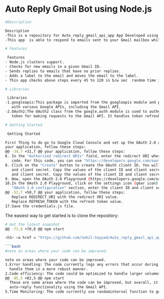 # Auto Reply Gmail Bot using Node.js 
```bash
#Description

Description
-This is a repository for Auto_reply_gmail_api_app App Developed using Node.js and Google APIs.
-This app  is able to respond to emails sent to your Gmail mailbox while you’re out on a vacation.
```
```bash
# Features

 Features
- Node.js clusters support.
- Checks for new emails in a given Gmail ID.
- Sends replies to emails that have no prior replies.
- Adds a label to the email and moves the email to the label.
- This app checks above steps every 45 to 120 in b/w sec  random time interval. 
```
```bash
# Libraries  

 Libraries  
-1.googleapis:This package is imported from the googleapis module and provides the necessary functionality to interact
   with various Google APIs, including the Gmail API.
-2.OAuth2:The OAuth2 class from the google.auth module is used to authenticate the application and obtain an access
   token for making requests to the Gmail API. It handles token refresh and retrying requests if necessary. 
```
```bash
# Getting Started

 Getting Started

First Thing to do go to Google Cloud Console and set up the OAuth 2.0 authentication for
your application, follow these steps:
@@ -34,7 +31,7 @@ your application, follow these steps:
6. In the "Authorized redirect URIs" field, enter the redirect URI where you want to receive the authorization
   code. For this code, you can use "https://developers.google.com/oauthplayground".
8. Click on the "Create" button to create the OAuth client ID. You will see a modal displaying the client ID
   and client secret. Copy the values of the client ID and client secret.
   and client secret. Copy the values of the client ID and client secret. and also enable gmail api 
9. Now, open the OAuth 2.0 Playground (https://developers.google.com/oauthplayground).
10.In the OAuth 2.0 Playground, click on the settings icon (gear icon) on the top right corner. In the
   "OAuth 2.0 configuration" section, enter the client ID and client secret obtained in the previous step.
@@ -53,7 +50,7 @@ your application, follow these steps:
   Replace REDIRECT_URI with the redirect URI value.
   Replace REFRESH_TOKEN with the refresh token value.
17.Save the credentials.js file.
```

The easiest way to get started is to clone the repository:
```bash
# Get the latest snapshot
@@ -73,8 +70,8 @@ npm start

<h3> <a href = "https://github.com/Sahil-Sayyad/Auto_reply_gmail_api_app"> CODE</a> </h3><br>

```bash
#note on areas where your code can be improved.

note on areas where your code can be improved.
1.Error handling: The code currently logs any errors that occur during the execution but does not
  handle them in a more robust manner.
2.Code efficiency: The code could be optimized to handle larger volumes of emails more efficiently.
@@ -85,5 +82,5 @@ npm start
  These are some areas where the code can be improved, but overall, it provides implementation of
  auto-reply functionality using the Gmail API.
5.Time Monitoring: The code currently use randominterval function to generate seconds and in this code can be improved by adding cron jobs package to schedule email tasks 
```

